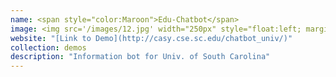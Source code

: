 ```yaml
---
name: <span style="color:Maroon">Edu-Chatbot</span>
image: <img src='/images/12.jpg' width="250px" style="float:left; margin:0px 20px 0px 0px;">
website: "[Link to Demo](http://casy.cse.sc.edu/chatbot_univ/)"
collection: demos
description: "Information bot for Univ. of South Carolina"
---
```

